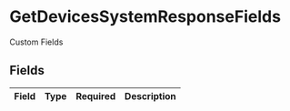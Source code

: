 # GetDevicesSystemResponseFields

Custom Fields


## Fields

| Field       | Type        | Required    | Description |
| ----------- | ----------- | ----------- | ----------- |